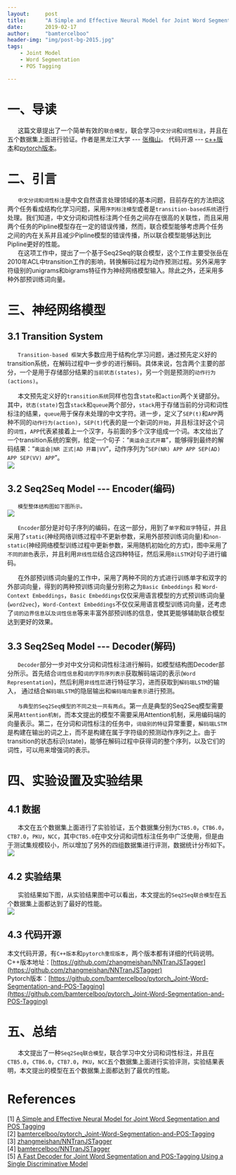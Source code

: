 ```yaml
---
layout:     post
title:      "A Simple and Effective Neural Model for Joint Word Segmentation and POS Tagging"
date:       2019-02-17
author:     "bamtercelboo"
header-img: "img/post-bg-2015.jpg"
tags:
    - Joint Model
    - Word Segmentation
    - POS Tagging

---
```



#  一、导读  #
&nbsp;&nbsp;&nbsp;&nbsp;&nbsp;&nbsp;这篇文章提出了一个简单有效的`联合模型`，联合学习`中文分词`和`词性标注`，并且在五个数据集上面进行验证。作者是黑龙江大学 --- [张梅山](https://zhangmeishan.github.io/)。  代码开源 --- [c++版本](https://github.com/zhangmeishan/NNTranJSTagger)和[pytorch版本](https://github.com/bamtercelboo/pytorch_Joint-Word-Segmentation-and-POS-Tagging)。

#  二、引言  #
&nbsp;&nbsp;&nbsp;&nbsp;&nbsp;&nbsp;`中文分词和词性标注`是中文自然语言处理领域的基本问题，目前存在的方法把这两个任务看成结构化学习问题，采用`序列标注模型`或者是`transition-based系统`进行处理。我们知道，中文分词和词性标注两个任务之间存在很高的关联性，而且采用两个任务的Pipline模型存在一定的错误传播，然而，联合模型能够考虑两个任务之间的内在关系并且减少Pipline模型的错误传播，所以联合模型能够达到比Pipline更好的性能。  
&nbsp;&nbsp;&nbsp;&nbsp;&nbsp;&nbsp;在这项工作中，提出了一个基于Seq2Seq的联合模型，这个工作主要受张岳在2010年ACL中transition工作的影响，转换解码过程为动作预测过程。另外采用字符级别的unigrams和bigrams特征作为神经网络模型输入。除此之外，还采用多种外部预训练词向量。  

#  三、神经网络模型  #

## 3.1 Transition System ##
&nbsp;&nbsp;&nbsp;&nbsp;&nbsp;&nbsp;`Transition-based 框架`大多数应用于结构化学习问题，通过预先定义好的transition系统，在解码过程中一步步的进行解码。具体来说，包含两个主要的部分，一个是用于存储部分结果的`当前状态(states)`，另一个则是预测的`动作行为(actions)`。  

&nbsp;&nbsp;&nbsp;&nbsp;&nbsp;&nbsp;本文预先定义好的`transition系统`同样也包含`state`和`action`两个关键部分。其中，`状态(state)`包含`stack`和`queue`两个部分，`stack`用于存储当前的分词和词性标注的结果，`queue`用于保存未处理的中文字符。进一步，定义了`SEP(t)`和`APP`两种不同的`动作行为(action)`，`SEP(t)`代表的是一个新词的`开始`，并且标注好这个词的`词性`，`APP`代表紧接着上一个汉字，与前面的多个汉字组成一个词。本文给出了一个transition系统的案例，给定一个句子：“`奥运会正式开幕`”，能够得到最终的解码结果：“`奥运会|NR 正式|AD 开幕|VV`”，动作序列为“`SEP(NR) APP APP SEP(AD) APP SEP(VV) APP`”。  
![](https://i.imgur.com/OEpjxNS.jpg)  

## 3.2 Seq2Seq Model --- Encoder(编码) ##
&nbsp;&nbsp;&nbsp;&nbsp;&nbsp;&nbsp;`模型整体结构图如下图所示。`  
![](https://i.imgur.com/UJBIndS.jpg)  

&nbsp;&nbsp;&nbsp;&nbsp;&nbsp;&nbsp;`Encoder`部分是对句子序列的编码，在这一部分，用到了`单字`和`双字`特征，并且采用了`static`(神经网络训练过程中不更新参数，采用外部预训练词向量)和`non-static`(神经网络模型训练过程中更新参数，采用随机初始化的方式)，图中采用了`不同的颜色`表示，并且利用`非线性层`结合这四种特征，然后采用`BiLSTM`对句子进行编码。  

&nbsp;&nbsp;&nbsp;&nbsp;&nbsp;&nbsp;在外部预训练词向量的工作中，采用了两种不同的方式进行训练单字和双字的外部词向量，得到的两种预训练词向量分别称之为`Basic Embeddings` 和 `Word-Context Embeddings`，`Basic Embeddings`仅仅采用语言模型的方式预训练词向量(`word2vec`)，`Word-Context Embeddings`不仅仅采用语言模型训练词向量，还考虑了`词的边界信息`以`及词性信息`等来丰富外部预训练的信息，使其更能够辅助联合模型达到更好的效果。


## 3.3 Seq2Seq Model --- Decoder(解码) ##
&nbsp;&nbsp;&nbsp;&nbsp;&nbsp;&nbsp;`Decoder`部分一步对中文分词和词性标注进行解码，如模型结构图Decoder部分所示。首先结合`词性信息`和`词的字符序列表示`获取解码端词的表示(`Word Representation`)，然后利用`非线性层`进行特征学习，进而获取到`解码端LSTM`的输入， 通过结合`解码端LSTM`的隐层输出和`编码端向量表示`进行预测。  

&nbsp;&nbsp;&nbsp;&nbsp;&nbsp;&nbsp;`与典型的Seq2Seq模型的不同之处一共有两点`。第一点是典型的Seq2Seq模型需要采用`Attention机制`，而本文提出的模型不需要采用Attention机制，采用编码端的向量表示。第二，在分词和词性标注的任务中，`词级别的特征`异常重要，`解码端LSTM`是构建在输出的词之上，而不是构建在属于字符级的预测动作序列之上。由于transition的状态标识(state)，能够在解码过程中获得词的整个序列，以及它们的词性，可以用来增强词的表示。  

#  四、实验设置及实验结果  #
## 4.1 数据 ##
&nbsp;&nbsp;&nbsp;&nbsp;&nbsp;&nbsp;本文在五个数据集上面进行了实验验证，五个数据集分别为`CTB5.0`，`CTB6.0`，`CTB7.0`，`PKU`，`NCC`，其中`CTB5.0`在中文分词和词性标注任务中广泛使用，但是由于测试集规模较小，所以增加了另外的四组数据集进行评测，数据统计分布如下。  
![](https://i.imgur.com/v15Fsu2.jpg)    

## 4.2 实验结果 ##
&nbsp;&nbsp;&nbsp;&nbsp;&nbsp;&nbsp;实验结果如下图，从实验结果图中可以看出，本文提出的`Seq2Seq联合模型`在五个数据集上面都达到了最好的性能。  
![](https://i.imgur.com/fmQq5jE.jpg)  

## 4.3 代码开源 ##
本文代码开源，有`C++版本`和`pytorch重现版本`，两个版本都有详细的代码说明。  
C++版本地址：[https://github.com/zhangmeishan/NNTranJSTagger](https://github.com/zhangmeishan/NNTranJSTagger)  
Pytorch版本：[https://github.com/bamtercelboo/pytorch_Joint-Word-Segmentation-and-POS-Tagging](https://github.com/bamtercelboo/pytorch_Joint-Word-Segmentation-and-POS-Tagging)  

#  五、总结  #
&nbsp;&nbsp;&nbsp;&nbsp;&nbsp;&nbsp;本文提出了一种`Seq2Seq联合模型`，联合学习中文分词和词性标注，并且在`CTB5.0`，`CTB6.0`，`CTB7.0`，`PKU`，`NCC`五个数据集上面进行实验评测，实验结果表明，本文提出的模型在五个数据集上面都达到了最优的性能。  


# References  #
[1]  [A Simple and Effective Neural Model for Joint Word Segmentation and POS Tagging](https://ieeexplore.ieee.org/stamp/stamp.jsp?tp=&arnumber=8351918&tag=1)   
[2] [bamtercelboo/pytorch_Joint-Word-Segmentation-and-POS-Tagging](https://github.com/bamtercelboo/pytorch_Joint-Word-Segmentation-and-POS-Tagging)  
[3] [zhangmeishan/NNTranJSTagger](https://github.com/zhangmeishan/NNTranJSTagger)  
[4] [bamtercelboo/NNTranJSTagger](https://github.com/bamtercelboo/NNTranJSTagger)  
[5] [A Fast Decoder for Joint Word Segmentation and POS-Tagging Using a Single Discriminative Model](http://aclweb.org/anthology/D10-1082)








  



  
 








